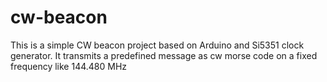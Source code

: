 # cw-beacon
This is a simple CW beacon project based on Arduino and Si5351 clock generator. It transmits a predefined message as cw morse code on a fixed frequency like 144.480 MHz
